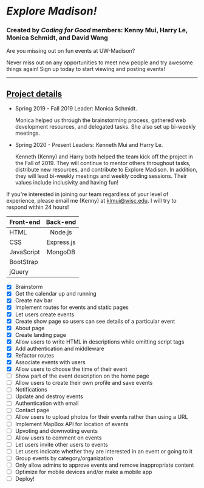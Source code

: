 # ***Explore Madison!***
### Created by *Coding for Good* members: Kenny Mui, Harry Le, Monica Schmidt, and David Wang

Are you missing out on fun events at UW-Madison?

Never miss out on any opportunities to meet new people and try awesome things again! Sign up today to start viewing and posting events!

-----------------------------------------------------

<h2> <strong> <u> Project details </U> </strong> </h2>

- Spring 2019 - Fall 2019 Leader: Monica Schmidt.

    Monica helped us through the brainstorming process, gathered web development resources, and delegated tasks. She also set up bi-weekly meetings.

- Spring 2020 - Present Leaders: Kenneth Mui and Harry Le.

    Kenneth (Kenny) and Harry both helped the team kick off the project in the Fall of 2019. They will continue to mentor others throughout tasks, distribute new resources, and contribute to Explore Madison. In addition, they will lead bi-weekly meetings and weekly coding sessions. Their values include inclusivity and having fun!

If you're interested in joining our team regardless of your level of experience, please email me (Kenny) at klmui@wisc.edu. I will try to respond within 24 hours!

| Front-end      | Back-end     | 
| :---           |    :----:    |
| HTML           |    Node.js   | 
| CSS            | Express.js   |  
| JavaScript     | MongoDB      | 
| BootStrap      |              | 
| jQuery         |              | 

- [x] Brainstorm
- [x] Get the calendar up and running
- [x] Create nav bar
- [x] Implement routes for events and static pages
- [x] Let users create events
- [x] Create show page so users can see details of a particular event
- [x] About page
- [x] Create landing page
- [x] Allow users to write HTML in descriptions while omitting script tags
- [x] Add authentication and middleware
- [x] Refactor routes
- [x] Associate events with users
- [x] Allow users to choose the time of their event
- [ ] Show part of the event description on the home page
- [ ] Allow users to create their own profile and save events
- [ ] Notifications
- [ ] Update and destroy events
- [ ] Authentication with email
- [ ] Contact page
- [ ] Allow users to upload photos for their events rather than using a URL
- [ ] Implement MapBox API for location of events
- [ ] Upvoting and downvoting events
- [ ] Allow users to comment on events
- [ ] Let users invite other users to events
- [ ] Let users indicate whether they are interested in an event or going to it
- [ ] Group events by category/organization
- [ ] Only allow admins to approve events and remove inappropriate content
- [ ] Optimize for mobile devices and/or make a mobile app
- [ ] Deploy!

